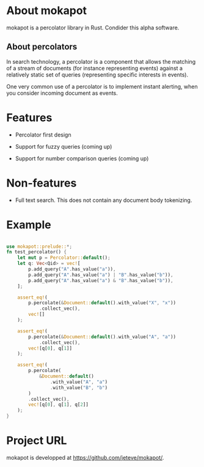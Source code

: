 # About mokapot

mokapot is a percolator library in Rust. Condider this alpha software.

## About percolators

In search technology, a percolator is a component that allows the matching of a stream
of documents (for instance representing events) against a relatively static set
of queries (representing specific interests in events).

One very common use of a percolator is to implement instant alerting, when you consider incoming
document as events.

# Features

- Percolator first design

- Support for fuzzy queries (coming up)

- Support for number comparison queries (coming up)

# Non-features

- Full text search. This does not contain any document body tokenizing.

# Example

```rust

use mokapot::prelude::*;
fn test_percolator() {
    let mut p = Percolator::default();
    let q: Vec<Qid> = vec![
        p.add_query("A".has_value("a")),
        p.add_query("A".has_value("a") | "B".has_value("b")),
        p.add_query("A".has_value("a") & "B".has_value("b")),
    ];

    assert_eq!(
        p.percolate(&Document::default().with_value("X", "x"))
            .collect_vec(),
        vec![]
    );

    assert_eq!(
        p.percolate(&Document::default().with_value("A", "a"))
            .collect_vec(),
        vec![q[0], q[1]]
    );

    assert_eq!(
        p.percolate(
            &Document::default()
                .with_value("A", "a")
                .with_value("B", "b")
        )
        .collect_vec(),
        vec![q[0], q[1], q[2]]
    );
}

```

# Project URL

mokapot is developped at https://github.com/jeteve/mokapot/.

